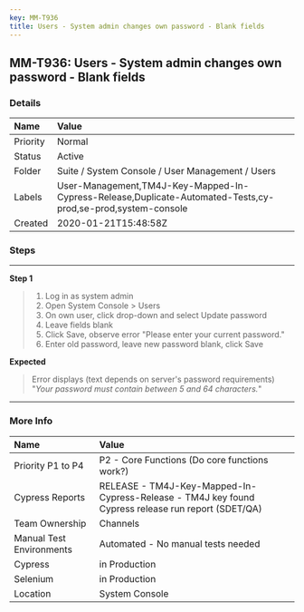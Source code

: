 ```yaml
---
key: MM-T936
title: Users - System admin changes own password - Blank fields
---
```


## MM-T936: Users - System admin changes own password - Blank fields

### Details

| Name     | Value                                                                                                       |
| :------- | :---------------------------------------------------------------------------------------------------------- |
| Priority | Normal                                                                                                      |
| Status   | Active                                                                                                      |
| Folder   | Suite / System Console / User Management / Users                                                            |
| Labels   | User-Management,TM4J-Key-Mapped-In-Cypress-Release,Duplicate-Automated-Tests,cy-prod,se-prod,system-console |
| Created  | 2020-01-21T15:48:58Z                                                                                        |

### Steps

<hr/>

**Step 1**

> <article><ol><li>Log in as system admin</li><li>Open System Console &gt; Users</li><li>On own user, click drop-down and select Update password</li><li>Leave fields blank</li><li>Click Save, observe error "Please enter your current password."</li><li>Enter old password, leave new password blank, click Save</li></ol></article>

**Expected**

> <article>Error displays (text depends on server's password requirements) "<em>Your password must contain between 5 and 64 characters.</em>"</article>

<hr/>

### More Info

| Name                     | Value                                                                                              |
| :----------------------- | :------------------------------------------------------------------------------------------------- |
| Priority P1 to P4        | P2 - Core Functions (Do core functions work?)                                                      |
| Cypress Reports          | RELEASE - TM4J-Key-Mapped-In-Cypress-Release - TM4J key found Cypress release run report (SDET/QA) |
| Team Ownership           | Channels                                                                                           |
| Manual Test Environments | Automated - No manual tests needed                                                                 |
| Cypress                  | in Production                                                                                      |
| Selenium                 | in Production                                                                                      |
| Location                 | System Console                                                                                     |
